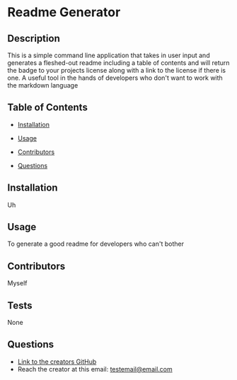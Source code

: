 
  # Readme Generator

  ## Description 
  This is a simple command line application that takes in user input and generates a fleshed-out readme including a table of contents and will return the badge to your projects license along with a link to the license if there is one. A useful tool in the hands of developers who don't want to work with the markdown language 

  ## Table of Contents

  * [Installation](#installation)
  * [Usage](#usage)
  * [Contributors](#contributors)
   
  * [Questions](#questions)
  
  ## Installation
  Uh 

  ## Usage
  To generate a good readme for developers who can't bother

  ## Contributors 
  Myself 

  ## Tests
  None 

  

  ## Questions 
  * [Link to the creators GitHub](https://github.com/Challett1129)
  * Reach the creator at this email: testemail@email.com
